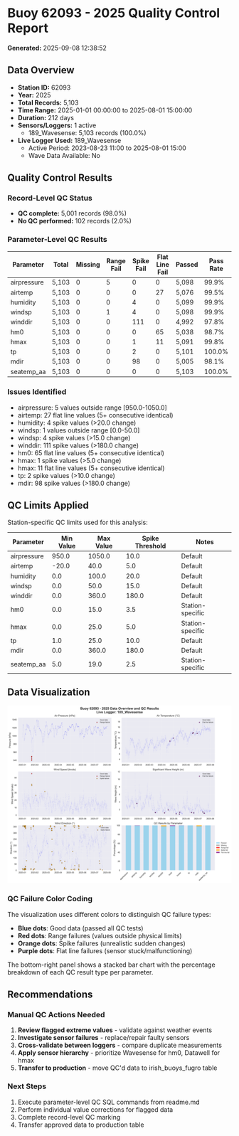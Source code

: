 # Buoy 62093 - 2025 Quality Control Report

**Generated:** 2025-09-08 12:38:52

## Data Overview

- **Station ID:** 62093
- **Year:** 2025
- **Total Records:** 5,103
- **Time Range:** 2025-01-01 00:00:00 to 2025-08-01 15:00:00
- **Duration:** 212 days
- **Sensors/Loggers:** 1 active
  - 189_Wavesense: 5,103 records (100.0%)
- **Live Logger Used:** 189_Wavesense
  - Active Period: 2023-08-23 11:00 to 2025-08-01 15:00
  - Wave Data Available: No

## Quality Control Results

### Record-Level QC Status

- **QC complete:** 5,001 records (98.0%)
- **No QC performed:** 102 records (2.0%)

### Parameter-Level QC Results

| Parameter | Total | Missing | Range Fail | Spike Fail | Flat Line Fail | Passed | Pass Rate |
|-----------|--------|---------|------------|------------|----------------|--------|-----------|
| airpressure | 5,103 | 0 | 5 | 0 | 0 | 5,098 | 99.9% |
| airtemp | 5,103 | 0 | 0 | 0 | 27 | 5,076 | 99.5% |
| humidity | 5,103 | 0 | 0 | 4 | 0 | 5,099 | 99.9% |
| windsp | 5,103 | 0 | 1 | 4 | 0 | 5,098 | 99.9% |
| winddir | 5,103 | 0 | 0 | 111 | 0 | 4,992 | 97.8% |
| hm0 | 5,103 | 0 | 0 | 0 | 65 | 5,038 | 98.7% |
| hmax | 5,103 | 0 | 0 | 1 | 11 | 5,091 | 99.8% |
| tp | 5,103 | 0 | 0 | 2 | 0 | 5,101 | 100.0% |
| mdir | 5,103 | 0 | 0 | 98 | 0 | 5,005 | 98.1% |
| seatemp_aa | 5,103 | 0 | 0 | 0 | 0 | 5,103 | 100.0% |

### Issues Identified

- airpressure: 5 values outside range [950.0-1050.0]
- airtemp: 27 flat line values (5+ consecutive identical)
- humidity: 4 spike values (>20.0 change)
- windsp: 1 values outside range [0.0-50.0]
- windsp: 4 spike values (>15.0 change)
- winddir: 111 spike values (>180.0 change)
- hm0: 65 flat line values (5+ consecutive identical)
- hmax: 1 spike values (>5.0 change)
- hmax: 11 flat line values (5+ consecutive identical)
- tp: 2 spike values (>10.0 change)
- mdir: 98 spike values (>180.0 change)

## QC Limits Applied

Station-specific QC limits used for this analysis:

| Parameter | Min Value | Max Value | Spike Threshold | Notes |
|-----------|-----------|-----------|-----------------|-------|
| airpressure | 950.0 | 1050.0 | 10.0 | Default |
| airtemp | -20.0 | 40.0 | 5.0 | Default |
| humidity | 0.0 | 100.0 | 20.0 | Default |
| windsp | 0.0 | 50.0 | 15.0 | Default |
| winddir | 0.0 | 360.0 | 180.0 | Default |
| hm0 | 0.0 | 15.0 | 3.5 | Station-specific |
| hmax | 0.0 | 25.0 | 5.0 | Station-specific |
| tp | 1.0 | 25.0 | 10.0 | Default |
| mdir | 0.0 | 360.0 | 180.0 | Default |
| seatemp_aa | 5.0 | 19.0 | 2.5 | Station-specific |

## Data Visualization

![QC Overview](buoy_62093_2025_qc_overview.png)

### QC Failure Color Coding

The visualization uses different colors to distinguish QC failure types:

- **Blue dots**: Good data (passed all QC tests)
- **Red dots**: Range failures (values outside physical limits)
- **Orange dots**: Spike failures (unrealistic sudden changes)
- **Purple dots**: Flat line failures (sensor stuck/malfunctioning)

The bottom-right panel shows a stacked bar chart with the percentage breakdown of each QC result type per parameter.

## Recommendations

### Manual QC Actions Needed

1. **Review flagged extreme values** - validate against weather events
2. **Investigate sensor failures** - replace/repair faulty sensors
3. **Cross-validate between loggers** - compare duplicate measurements
4. **Apply sensor hierarchy** - prioritize Wavesense for hm0, Datawell for hmax
5. **Transfer to production** - move QC'd data to irish_buoys_fugro table

### Next Steps

1. Execute parameter-level QC SQL commands from readme.md
2. Perform individual value corrections for flagged data
3. Complete record-level QC marking
4. Transfer approved data to production table

